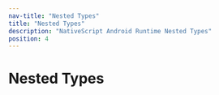 ```yaml
---
nav-title: "Nested Types"
title: "Nested Types"
description: "NativeScript Android Runtime Nested Types"
position: 4
---
```


# Nested Types